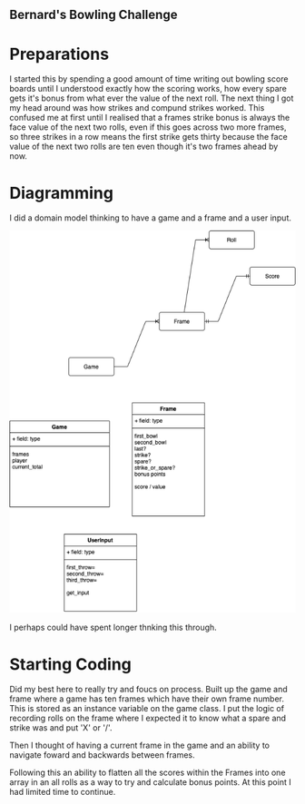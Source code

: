 ## Bernard's Bowling Challenge

# Preparations

I started this by spending a good amount of time writing out bowling score boards until I understood exactly how the scoring works, how every spare gets it's bonus from what ever the value of the next roll. The next thing I got my head around was how strikes and compund strikes worked. This confused me at first until I realised that a frames strike bonus is always the face value of the next two rolls, even if this goes across two more frames, so three strikes in a row means the first strike gets thirty because the face value of the next two rolls are ten even though it's two frames ahead by now. 

# Diagramming

I did a domain model thinking to have a game and a frame and a user input.

![Domain Model](domain_model.png)

I perhaps could have spent longer thnking this through.

# Starting Coding

Did my best here to really try and foucs on process. Built up the game and frame where a game has ten frames which have their own frame number. This is stored as an instance variable on the game class. I put the logic of recording rolls on the frame where I expected it to know what a spare and strike was and put 'X' or '/'.

Then I thought of having a current frame in the game and an ability to navigate foward and backwards between frames.

Following this an ability to flatten all the scores within the Frames into one array in an all rolls as a way to try and calculate bonus points. At this point I had limited time to continue. 